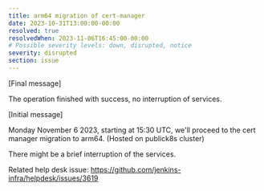 ```yaml
---
title: arm64 migration of cert-manager
date: 2023-10-31T13:00:00-00:00
resolved: true
resolvedWhen: 2023-11-06T16:45:00-00:00
# Possible severity levels: down, disrupted, notice
severity: disrupted
section: issue
---
```


[Final message]

The operation finished with success, no interruption of services.

[Initial message]

Monday November 6 2023, starting at 15:30 UTC, we'll proceed to the cert manager migration to arm64. (Hosted on publick8s cluster)

There might be a brief interruption of the services.

Related help desk issue: https://github.com/jenkins-infra/helpdesk/issues/3619
